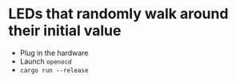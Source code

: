 # LEDs that randomly walk around their initial value

- Plug in the hardware
- Launch `openocd`
- `cargo run --release`


